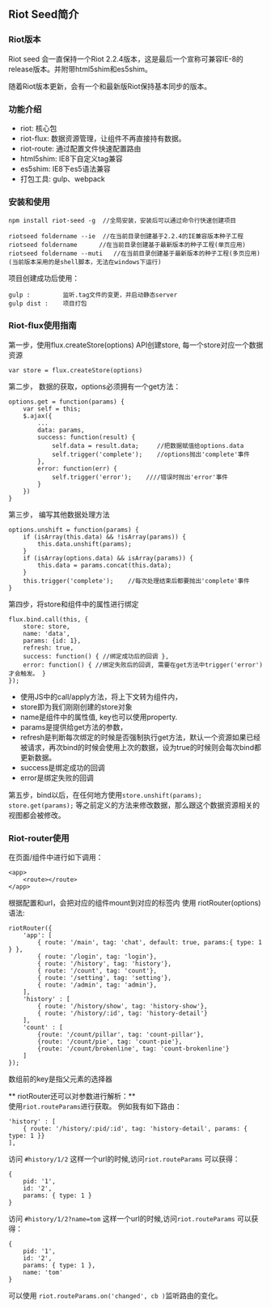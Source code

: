## Riot Seed简介
### Riot版本
Riot seed 会一直保持一个Riot 2.2.4版本，这是最后一个宣称可兼容IE-8的release版本。并附带html5shim和es5shim。

随着Riot版本更新，会有一个和最新版Riot保持基本同步的版本。

### 功能介绍
- riot: 核心包
- riot-flux: 数据资源管理，让组件不再直接持有数据。
- riot-route: 通过配置文件快速配置路由
- html5shim: IE8下自定义tag兼容
- es5shim: IE8下es5语法兼容
- 打包工具: gulp、webpack

### 安装和使用

    npm install riot-seed -g  //全局安装，安装后可以通过命令行快速创建项目

    riotseed foldername --ie  //在当前目录创建基于2.2.4的IE兼容版本种子工程
    riotseed foldername      //在当前目录创建基于最新版本的种子工程(单页应用)
    riotseed foldername --muti   //在当前目录创建基于最新版本的种子工程(多页应用)
    (当前版本采用的是shell脚本，无法在windows下运行)

项目创建成功后使用：

    gulp :         监听.tag文件的变更，并启动静态server
    gulp dist :    项目打包

### Riot-flux使用指南

第一步，使用flux.createStore(options) API创建store, 每一个store对应一个数据资源

    var store = flux.createStore(options)
    
第二步， 数据的获取，options必须拥有一个get方法：
    
    options.get = function(params) {
        var self = this;
        $.ajax({
            ...
            data: params,
            success: function(result) {
                self.data = result.data;     //把数据赋值给options.data
                self.trigger('complete');    //options抛出'complete'事件
            },
            error: function(err) {
                self.trigger('error');    ////错误时抛出'error'事件
            }
        })
    }
    
第三步， 编写其他数据处理方法
    
    options.unshift = function(params) {
        if (isArray(this.data) && !isArray(params)) {
            this.data.unshift(params);
        }
        if (isArray(options.data) && isArray(params)) {
            this.data = params.concat(this.data);
        }
        this.trigger('complete');    //每次处理结束后都要抛出'complete'事件
    }  
    
第四步，将store和组件中的属性进行绑定

    flux.bind.call(this, {
        store: store, 
        name: 'data', 
        params: {id: 1},
        refresh: true,
        success: function() { //绑定成功后的回调 },
        error: function() { //绑定失败后的回调, 需要在get方法中trigger('error')才会触发。 }
    });
    
- 使用JS中的call/apply方法，将上下文转为组件内， 
- store即为我们刚刚创建的store对象
- name是组件中的属性值, key也可以使用property.
- params是提供给get方法的参数，
- refresh是判断每次绑定的时候是否强制执行get方法，默认一个资源如果已经被请求，再次bind的时候会使用上次的数据，设为true的时候则会每次bind都更新数据。
- success是绑定成功的回调
- error是绑定失败的回调

第五步，bind以后，在任何地方使用`store.unshift(params); store.get(params);` 等之前定义的方法来修改数据，那么跟这个数据资源相关的视图都会被修改。


### Riot-router使用
在页面/组件中进行如下调用：

    <app>
        <route></route>
    </app>
根据配置和url，会把对应的组件mount到对应的<route>标签内 
使用 riotRouter(options) 语法:  
    
    riotRouter({
        'app': [
            { route: '/main', tag: 'chat', default: true, params:{ type: 1 } },
            { route: '/login', tag: 'login'},
            { route: '/history', tag: 'history'},
            { route: '/count', tag: 'count'},
            { route: '/setting', tag: 'setting'},
            { route: '/admin', tag: 'admin'},
        ],
        'history' : [
            { route: '/history/show', tag: 'history-show'},
            { route: '/history/:id', tag: 'history-detail'}
        ],
        'count' : [
            {route: '/count/pillar', tag: 'count-pillar'},
            {route: '/count/pie', tag: 'count-pie'},
            {route: '/count/brokenline', tag: 'count-brokenline'}
        ]
    });
    
数组前的key是指父元素的选择器

** riotRouter还可以对参数进行解析：**  
使用`riot.routeParams`进行获取。
例如我有如下路由：
    
    'history' : [
        { route: '/history/:pid/:id', tag: 'history-detail', params: { type: 1 }}
    ],

访问 `#history/1/2` 这样一个url的时候,访问`riot.routeParams` 可以获得：

    {
        pid: '1',
        id: '2',
        params: { type: 1 }
    }

访问 `#history/1/2?name=tom` 这样一个url的时候,访问`riot.routeParams` 可以获得：

    {
        pid: '1',
        id: '2',
        params: { type: 1 },
        name: 'tom'
    }

可以使用 `riot.routeParams.on('changed', cb )`监听路由的变化。

